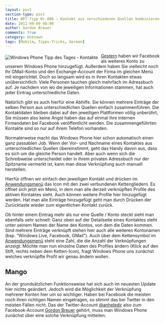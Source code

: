 ```yaml
---
layout: post
section-type: post
title: WP7-Tipp Nr.006 – Kontakt aus verschiedenen Quellen kombinieren
date: 2011-09-09 08:00
author: Gordon Breuer
comments: true
category: Unknown
tags: [Mobile, Tipps-Tricks, German]
---
```

<p><img style="margin: 5px 10px 10px 0px; float: left" alt="Windows Phone Tipp des Tages - Kontakte" src="http://anheledirwp.blob.core.windows.net/wordpress/2011/09/kontakte.png" /></p>  <p><a href="/post/2011/09/08/WP7-Tipp-005-%E2%80%93-Facebook-auf-dem-Windows-Phone.aspx">Gestern</a> haben wir Facebook als weiteres Konto zu unserem Windows Phone hinzugefügt. Außerdem haben Sie vielleicht noch Ihr GMail-Konto und den Exchange-Account der Firma im gleichen Menü mit eingerichtet. Doch so langsam wird es in ihren Kontakten etwas unübersichtlich: Viele Personen tauchen gleich mehrfach im Adressbuch auf. Je nachdem von wo die jeweiligen Informationen stammen, hat auch jeder Eintrag unterschiedliche Daten.</p>  <p>Natürlich gibt es auch hierfür eine Abhilfe. Sie können mehrere Einträge der selben Person aus unterschiedlichen Quellen einfach zusammenführen. Die Kontaktdaten bleiben dabei auf den jeweiligen Plattformen völlig unberührt, Sie müssen also keine Angst haben das auf einmal ihre internen Firmendaten bei Facebook veröffentlicht werden. Die zusammengeführten Kontakte sind so nur auf ihrem Telefon vorhanden.</p>  <p>Normalerweise macht das Windows Phone hier schon automatisch einen ganz passablen Job. Wenn der Vor- und Nachname eines Kontaktes aus unterschiedlichen Quellen übereinstimmt, geht das Handy davon aus, dass es sich um die gleiche Person handelt. Aber auch wenn sich die Schreibweise unterscheidet oder in ihrem privaten Adressbuch nur der Spitzname vermerkt ist, kann man diese Verknüpfung auch manuell herstellen.</p>  <p>Hierfür öffnen wir einfach den jeweiligen Kontakt und drücken im <a href="/post/2011/09/05/WP7-Tipp-002-%E2%80%93-Das-Anwendungs-und-Kontextmenu.aspx">Anwendungsmenü</a> das Icon mit den zwei verbundenen Kettengliedern. Es öffnet sich jetzt ein Menü, in dem man alle derzeit verknüpften Profile des aktiven Kontaktes sieht. Auch können weitere Profile hier hinzugefügt werden. Hat man alle Einträge hinzugefügt geht man durch Drücken der Zurücktaste wieder zum eigentlichen Kontakt zurück.</p>  <p>Ob hinter einem Eintrag mehr als nur eine Quelle / Konto steckt sieht man ebenfalls sehr schnell: Ganz oben auf der Detailseite eines Kontaktes steht unter seinem Namen der Name des Kontos, von dem die Daten kommen. Sind mehrere Einträge verknüpft stehen hier auch alle weiteren Kontonamen (bsp. “Windows Live, Facebook, GMail”). Auch über dem Kettensymbol im <a href="/post/2011/09/05/WP7-Tipp-002-%E2%80%93-Das-Anwendungs-und-Kontextmenu.aspx">Anwendungsmenü</a> steht eine Zahl, die die Anzahl der Verknüpfungen anzeigt. Möchte man nun einzelne Daten des Profiles ändern (Klick auf den Stift, rechts neben dem Ketten-Icon), fragt Windows Phone uns zunächst welches verknüpfte Profil wir genau ändern wollen. </p>  <h2>Mango</h2>  <p>An der grundsätzlichen Funktionsweise hat sich auch im neuesten Update hier nichts geändert. Jedoch wird die Möglichkeit der Verknüpfung mehrerer Konten hier um so wichtiger. Haben bei Facebook die meisten noch ihren richtigen Namen eingetragen, so stimmt das bei Twitter in den meisten Fällen nicht. Das der Twitter-Account <a href="http://twitter.com/anheledir">@anheledir</a> also zum Facebook-Account <a href="http://www.facebook.com/gordon.breuer">Gordon Breuer</a> gehört, muss man Windows Phone zunächst über eine solche Verknüpfung mitteilen.</p>
